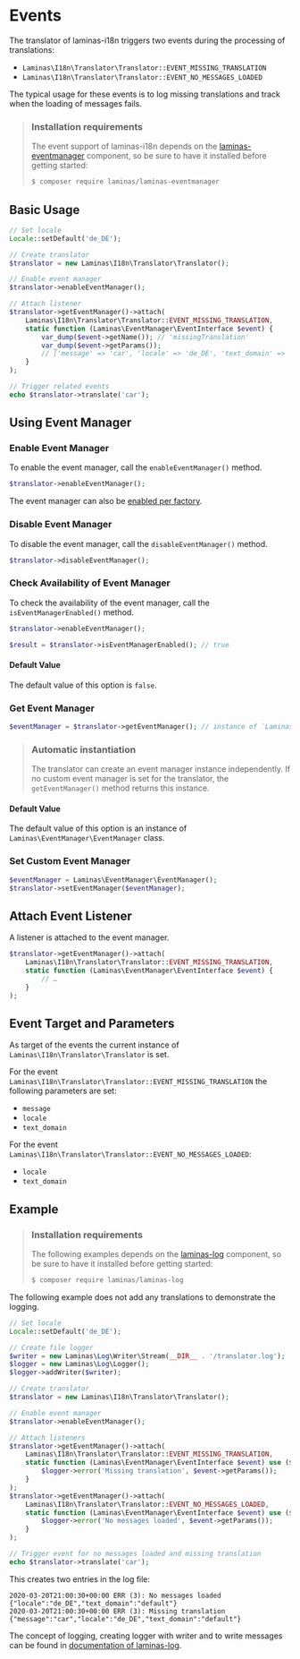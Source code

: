 # Events

The translator of laminas-i18n triggers two events during the processing of
translations:

* `Laminas\I18n\Translator\Translator::EVENT_MISSING_TRANSLATION`
* `Laminas\I18n\Translator\Translator::EVENT_NO_MESSAGES_LOADED`

The typical usage for these events is to log missing translations and track when
the loading of messages fails.

> ### Installation requirements
>
> The event support of laminas-i18n depends on the
> [laminas-eventmanager](https://docs.laminas.dev/laminas-eventmanager/)
> component, so be sure to have it installed before getting started:
>
> ```bash
> $ composer require laminas/laminas-eventmanager
> ```

## Basic Usage

```php
// Set locale
Locale::setDefault('de_DE');

// Create translator
$translator = new Laminas\I18n\Translator\Translator();

// Enable event manager
$translator->enableEventManager();

// Attach listener
$translator->getEventManager()->attach(
    Laminas\I18n\Translator\Translator::EVENT_MISSING_TRANSLATION,
    static function (Laminas\EventManager\EventInterface $event) {
        var_dump($event->getName()); // 'missingTranslation'
        var_dump($event->getParams());
        // ['message' => 'car', 'locale' => 'de_DE', 'text_domain' => 'default']
    }
);

// Trigger related events
echo $translator->translate('car');
```

## Using Event Manager

### Enable Event Manager

To enable the event manager, call the `enableEventManager()` method.

```php
$translator->enableEventManager();
```

The event manager can also be [enabled per factory](factory.md#enable-eventmanager).

### Disable Event Manager

To disable the event manager, call the `disableEventManager()` method.

```php
$translator->disableEventManager();
```

### Check Availability of Event Manager

To check the availability of the event manager, call the `isEventManagerEnabled()`
method.

```php
$translator->enableEventManager();

$result = $translator->isEventManagerEnabled(); // true
```

#### Default Value

The default value of this option is `false`.

### Get Event Manager

```php
$eventManager = $translator->getEventManager(); // instance of `Laminas\EventManager\EventManager`
```
> ### Automatic instantiation
> 
> The translator can create an event manager instance independently. If no custom
  event manager is set for the translator, the `getEventManager()` method
  returns this instance.

#### Default Value

The default value of this option is an instance of
`Laminas\EventManager\EventManager` class.

### Set Custom Event Manager

```php
$eventManager = Laminas\EventManager\EventManager();
$translator->setEventManager($eventManager);
```

## Attach Event Listener

A listener is attached to the event manager.

```php
$translator->getEventManager()->attach(
    Laminas\I18n\Translator\Translator::EVENT_MISSING_TRANSLATION,
    static function (Laminas\EventManager\EventInterface $event) {
        // …
    }
);
```

## Event Target and Parameters

As target of the events the current instance of
`Laminas\I18n\Translator\Translator` is set.

For the event `Laminas\I18n\Translator\Translator::EVENT_MISSING_TRANSLATION`
the following parameters are set:

* `message`
* `locale`
* `text_domain`

For the event `Laminas\I18n\Translator\Translator::EVENT_NO_MESSAGES_LOADED`:

* `locale`
* `text_domain`

## Example

> ### Installation requirements
>
> The following examples depends on the
> [laminas-log](https://docs.laminas.dev/laminas-log/)
> component, so be sure to have it installed before getting started:
>
> ```bash
> $ composer require laminas/laminas-log
> ```

The following example does not add any translations to demonstrate the logging.

```php
// Set locale
Locale::setDefault('de_DE');

// Create file logger
$writer = new Laminas\Log\Writer\Stream(__DIR__ . '/translator.log');
$logger = new Laminas\Log\Logger();
$logger->addWriter($writer);

// Create translator
$translator = new Laminas\I18n\Translator\Translator();

// Enable event manager
$translator->enableEventManager();

// Attach listeners
$translator->getEventManager()->attach(
    Laminas\I18n\Translator\Translator::EVENT_MISSING_TRANSLATION,
    static function (Laminas\EventManager\EventInterface $event) use ($logger) {
        $logger->error('Missing translation', $event->getParams());
    }
);
$translator->getEventManager()->attach(
    Laminas\I18n\Translator\Translator::EVENT_NO_MESSAGES_LOADED,
    static function (Laminas\EventManager\EventInterface $event) use ($logger) {
        $logger->error('No messages loaded', $event->getParams());
    }
);

// Trigger event for no messages loaded and missing translation
echo $translator->translate('car'); 
```

This creates two entries in the log file:

```text
2020-03-20T21:00:30+00:00 ERR (3): No messages loaded {"locale":"de_DE","text_domain":"default"}
2020-03-20T21:00:30+00:00 ERR (3): Missing translation {"message":"car","locale":"de_DE","text_domain":"default"}
```

The concept of logging, creating logger with writer and to write messages can be
found in [documentation of laminas-log](https://docs.laminas.dev/laminas-log/).
